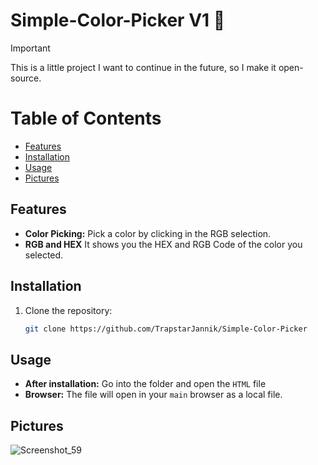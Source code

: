 # Simple-Color-Picker V1 🎨
> [!IMPORTANT]
> This is a little project I want to continue in the future, so I make it open-source.

# Table of Contents
- [Features](#features)
- [Installation](#installation)
- [Usage](#usage)
- [Pictures](#pictures)


## Features

- **Color Picking:** Pick a color by clicking in the RGB selection.
- **RGB and HEX** It shows you the HEX and RGB Code of the color you selected.

## Installation

1. Clone the repository:
   ```sh
   git clone https://github.com/TrapstarJannik/Simple-Color-Picker
    ```
   
## Usage

- **After installation:** Go into the folder and open the `HTML` file 
- **Browser:** The file will open in your `main` browser as a local file.


## Pictures

![Screenshot_59](https://github.com/TrapstarJannik/Simple-Color-Picker/assets/166982775/1d16a110-a887-415e-affb-4fde90ce1865)




